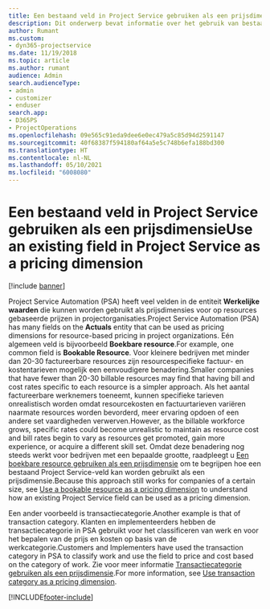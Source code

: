 ```yaml
---
title: Een bestaand veld in Project Service gebruiken als een prijsdimensie
description: Dit onderwerp bevat informatie over het gebruik van bestaande Project Service-velden als prijsdimensies.
author: Rumant
ms.custom:
- dyn365-projectservice
ms.date: 11/19/2018
ms.topic: article
ms.author: rumant
audience: Admin
search.audienceType:
- admin
- customizer
- enduser
search.app:
- D365PS
- ProjectOperations
ms.openlocfilehash: 09e565c91eda9dee6e0ec479a5c85d94d2591147
ms.sourcegitcommit: 40f68387f594180af64a5e5c748b6efa188bd300
ms.translationtype: HT
ms.contentlocale: nl-NL
ms.lasthandoff: 05/10/2021
ms.locfileid: "6008080"
---
```

# <a name="use-an-existing-field-in-project-service-as-a-pricing-dimension"></a><span data-ttu-id="dec3e-103">Een bestaand veld in Project Service gebruiken als een prijsdimensie</span><span class="sxs-lookup"><span data-stu-id="dec3e-103">Use an existing field in Project Service as a pricing dimension</span></span>

[!include [banner](../includes/psa-now-project-operations.md)]

<span data-ttu-id="dec3e-104">Project Service Automation (PSA) heeft veel velden in de entiteit **Werkelijke waarden** die kunnen worden gebruikt als prijsdimensies voor op resources gebaseerde prijzen in projectorganisaties.</span><span class="sxs-lookup"><span data-stu-id="dec3e-104">Project Service Automation (PSA) has many fields on the **Actuals** entity that can be used as pricing dimensions for resource-based pricing in project organizations.</span></span> <span data-ttu-id="dec3e-105">Eén algemeen veld is bijvoorbeeld **Boekbare resource**.</span><span class="sxs-lookup"><span data-stu-id="dec3e-105">For example, one common field is **Bookable Resource**.</span></span> <span data-ttu-id="dec3e-106">Voor kleinere bedrijven met minder dan 20-30 factureerbare resources zijn resourcespecifieke factuur- en kostentarieven mogelijk een eenvoudigere benadering.</span><span class="sxs-lookup"><span data-stu-id="dec3e-106">Smaller companies that have fewer than 20-30 billable resources may find that having bill and cost rates specific to each resource is a simpler approach.</span></span> <span data-ttu-id="dec3e-107">Als het aantal factureerbare werknemers toeneemt, kunnen specifieke tarieven onrealistisch worden omdat resourcekosten en factuurtarieven variëren naarmate resources worden bevorderd, meer ervaring opdoen of een andere set vaardigheden verwerven.</span><span class="sxs-lookup"><span data-stu-id="dec3e-107">However, as the billable workforce grows, specific rates could become unrealistic to maintain as resource cost and bill rates begin to vary as resources get promoted, gain more experience, or acquire a different skill set.</span></span> <span data-ttu-id="dec3e-108">Omdat deze benadering nog steeds werkt voor bedrijven met een bepaalde grootte, raadpleegt u [Een boekbare resource gebruiken als een prijsdimensie](bookable-resource-pricing-dimension.md) om te begrijpen hoe een bestaand Project Service-veld kan worden gebruikt als een prijsdimensie.</span><span class="sxs-lookup"><span data-stu-id="dec3e-108">Because this approach still works for companies of a certain size, see [Use a bookable resource as a pricing dimension](bookable-resource-pricing-dimension.md) to understand how an existing Project Service field can be used as a pricing dimension.</span></span>

<span data-ttu-id="dec3e-109">Een ander voorbeeld is transactiecategorie.</span><span class="sxs-lookup"><span data-stu-id="dec3e-109">Another example is that of transaction category.</span></span> <span data-ttu-id="dec3e-110">Klanten en implementeerders hebben de transactiecategorie in PSA gebruikt voor het classificeren van werk en voor het bepalen van de prijs en kosten op basis van de werkcategorie.</span><span class="sxs-lookup"><span data-stu-id="dec3e-110">Customers and Implementers have used the transaction category in PSA to classify work and use the field to price and cost based on the category of work.</span></span> <span data-ttu-id="dec3e-111">Zie voor meer informatie [Transactiecategorie gebruiken als een prijsdimensie](transaction-category-pricing-dimension.md).</span><span class="sxs-lookup"><span data-stu-id="dec3e-111">For more information, see [Use transaction category as a pricing dimension](transaction-category-pricing-dimension.md).</span></span>


[!INCLUDE[footer-include](../includes/footer-banner.md)]